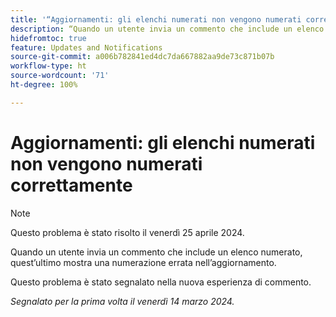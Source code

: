```yaml
---
title: '“Aggiornamenti: gli elenchi numerati non vengono numerati correttamente”'
description: “Quando un utente invia un commento che include un elenco numerato, nell’aggiornamento quest’ultimo mostra una numerazione errata.
hidefromtoc: true
feature: Updates and Notifications
source-git-commit: a006b782841ed4dc7da667882aa9de73c871b07b
workflow-type: ht
source-wordcount: '71'
ht-degree: 100%

---
```



# Aggiornamenti: gli elenchi numerati non vengono numerati correttamente

>[!NOTE]
>
>Questo problema è stato risolto il venerdì 25 aprile 2024.

Quando un utente invia un commento che include un elenco numerato, quest’ultimo mostra una numerazione errata nell’aggiornamento.

Questo problema è stato segnalato nella nuova esperienza di commento.

_Segnalato per la prima volta il venerdì 14 marzo 2024._
